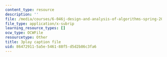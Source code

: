 ```yaml
---
content_type: resource
description: ''
file: /media/courses/6-046j-design-and-analysis-of-algorithms-spring-2015/864729115a5e546188f5d5d2b86c3fa6_tKwnms5iRBU.vtt
file_type: application/x-subrip
learning_resource_types: []
ocw_type: OCWFile
resourcetype: Other
title: 3play caption file
uid: 86472911-5a5e-5461-88f5-d5d2b86c3fa6
---
```

